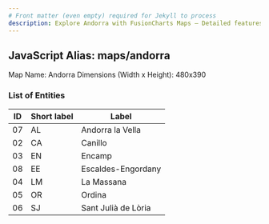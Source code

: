 ```yaml
---
# Front matter (even empty) required for Jekyll to process
description: Explore Andorra with FusionCharts Maps – Detailed features for seamless integration. Try now & enhance your data visualization today! 
---
```


## JavaScript Alias: maps/andorra

Map Name: Andorra
Dimensions (Width x Height): 480x390

### List of Entities

| ID  | Short label | Label               |
| --- | ----------- | ------------------- |
| 07  | AL          | Andorra la Vella    |
| 02  | CA          | Canillo             |
| 03  | EN          | Encamp              |
| 08  | EE          | Escaldes-Engordany  |
| 04  | LM          | La Massana          |
| 05  | OR          | Ordina              |
| 06  | SJ          | Sant Julià de Lòria |
